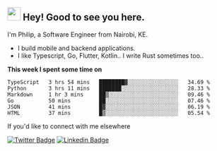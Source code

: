 <h2><img src="https://slackmojis.com/emojis/3643-cool-doge/download" width="30"/> Hey! Good to see you here.</h2>

<p>I'm Philip, a Software Engineer from Nairobi, KE. 

- I build mobile and backend applications.
- I like Typescript, Go, Flutter, Kotlin.. I write Rust sometimes too..</p>

**This week I spent some time on**
<!--START_SECTION:waka-->

```text
TypeScript   3 hrs 54 mins   ████████▓░░░░░░░░░░░░░░░░   34.69 %
Python       3 hrs 11 mins   ███████░░░░░░░░░░░░░░░░░░   28.33 %
Markdown     1 hr 3 mins     ██▒░░░░░░░░░░░░░░░░░░░░░░   09.46 %
Go           50 mins         ██░░░░░░░░░░░░░░░░░░░░░░░   07.46 %
JSON         41 mins         █▓░░░░░░░░░░░░░░░░░░░░░░░   06.19 %
HTML         37 mins         █▒░░░░░░░░░░░░░░░░░░░░░░░   05.54 %
```

<!--END_SECTION:waka-->

If you'd like to connect with me elsewhere

[![Twitter Badge](https://img.shields.io/badge/-Twitter-1ca0f1?style=flat-square&labelColor=1ca0f1&logo=twitter&logoColor=white&link=https://twitter.com/_diogorodrigues)](https://twitter.com/kimathiphil)  [![Linkedin Badge](https://img.shields.io/badge/-LinkedIn-blue?style=flat-square&logo=Linkedin&logoColor=white&link=https://www.linkedin.com/in/philip-kimathi-2604a9114/)](https://www.linkedin.com/in/philip-kimathi-2604a9114/)
